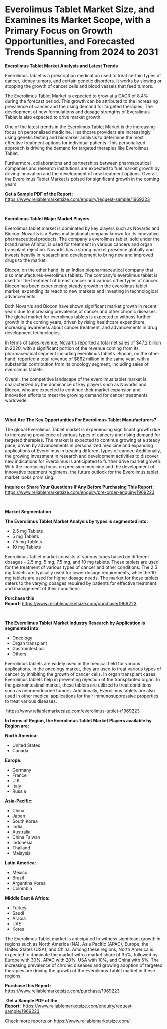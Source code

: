 <p><h1>Everolimus Tablet Market Size, and Examines its Market Scope, with a Primary Focus on Growth Opportunities, and Forecasted Trends Spanning from 2024 to 2031</h1></p><p><strong>Everolimus Tablet Market Analysis and Latest Trends</strong></p>
<p><p>Everolimus Tablet is a prescription medication used to treat certain types of cancer, kidney tumors, and certain genetic disorders. It works by slowing or stopping the growth of cancer cells and blood vessels that feed tumors.</p><p>The Everolimus Tablet Market is expected to grow at a CAGR of 8.4% during the forecast period. This growth can be attributed to the increasing prevalence of cancer and the rising demand for targeted therapies. The development of new formulations and dosage strengths of Everolimus Tablet is also expected to drive market growth.</p><p>One of the latest trends in the Everolimus Tablet Market is the increasing focus on personalized medicine. Healthcare providers are increasingly using genetic testing and biomarker analysis to determine the most effective treatment options for individual patients. This personalized approach is driving the demand for targeted therapies like Everolimus Tablet.</p><p>Furthermore, collaborations and partnerships between pharmaceutical companies and research institutions are expected to fuel market growth by driving innovation and the development of new treatment options. Overall, the Everolimus Tablet Market is poised for significant growth in the coming years.</p></p>
<p><strong>Get a Sample PDF of the Report:&nbsp;</strong> <a href="https://www.reliablemarketsize.com/enquiry/request-sample/1969223">https://www.reliablemarketsize.com/enquiry/request-sample/1969223</a></p>
<p>&nbsp;</p>
<p><strong>Everolimus Tablet Major Market Players</strong></p>
<p><p>Everolimus tablet market is dominated by key players such as Novartis and Biocon. Novartis is a Swiss multinational company known for its innovative pharmaceutical products. The company's everolimus tablet, sold under the brand name Afinitor, is used for treatment in various cancers and organ transplant rejection. Novartis has a strong market presence globally and invests heavily in research and development to bring new and improved drugs to the market.</p><p>Biocon, on the other hand, is an Indian biopharmaceutical company that also manufactures everolimus tablets. The company's everolimus tablet is used for the treatment of breast cancer and various other types of cancer. Biocon has been experiencing steady growth in the everolimus tablet market, expanding its reach to new markets and investing in technological advancements.</p><p>Both Novartis and Biocon have shown significant market growth in recent years due to increasing prevalence of cancer and other chronic diseases. The global market for everolimus tablets is expected to witness further growth in the coming years, driven by rising healthcare expenditure, increasing awareness about cancer treatment, and advancements in drug development technologies.</p><p>In terms of sales revenue, Novartis reported a total net sales of $47.2 billion in 2020, with a significant portion of the revenue coming from its pharmaceutical segment including everolimus tablets. Biocon, on the other hand, reported a total revenue of $862 million in the same year, with a substantial contribution from its oncology segment, including sales of everolimus tablets.</p><p>Overall, the competitive landscape of the everolimus tablet market is characterized by the dominance of key players such as Novartis and Biocon, who are expected to continue their market expansion and innovation efforts to meet the growing demand for cancer treatments worldwide.</p></p>
<p>&nbsp;</p>
<p><strong>What Are The Key Opportunities For Everolimus Tablet Manufacturers?</strong></p>
<p><p>The global Everolimus Tablet market is experiencing significant growth due to increasing prevalence of various types of cancers and rising demand for targeted therapies. The market is expected to continue growing at a steady pace, driven by advancements in personalized medicine and expanding applications of Everolimus in treating different types of cancer. Additionally, the growing investment in research and development activities to discover new indications for Everolimus is anticipated to further drive market growth. With the increasing focus on precision medicine and the development of innovative treatment regimens, the future outlook for the Everolimus tablet market looks promising.</p></p>
<p><strong>Inquire or Share Your Questions If Any Before Purchasing This Report:</strong> <a href="https://www.reliablemarketsize.com/enquiry/pre-order-enquiry/1969223">https://www.reliablemarketsize.com/enquiry/pre-order-enquiry/1969223</a></p>
<p>&nbsp;</p>
<p><strong>Market Segmentation</strong></p>
<p><strong>The Everolimus Tablet Market Analysis by types is segmented into:</strong></p>
<p><ul><li>2.5 mg Tablets</li><li>5 mg Tablets</li><li>7.5 mg Tablets</li><li>10 mg Tablets</li></ul></p>
<p><p>Everolimus Tablet market consists of various types based on different dosages - 2.5 mg, 5 mg, 7.5 mg, and 10 mg tablets. These tablets are used for the treatment of various types of cancer and other conditions. The 2.5 mg tablets are typically used for lower dosage requirements, while the 10 mg tablets are used for higher dosage needs. The market for these tablets caters to the varying dosages required by patients for effective treatment and management of their conditions.</p></p>
<p><strong>Purchase this Report:&nbsp;</strong><a href="https://www.reliablemarketsize.com/purchase/1969223">https://www.reliablemarketsize.com/purchase/1969223</a></p>
<p>&nbsp;</p>
<p><strong>The Everolimus Tablet Market Industry Research by Application is segmented into:</strong></p>
<p><ul><li>Oncology</li><li>Organ transplant</li><li>Gastrointestinal</li><li>Others</li></ul></p>
<p><p>Everolimus tablets are widely used in the medical field for various applications. In the oncology market, they are used to treat various types of cancer by inhibiting the growth of cancer cells. In organ transplant cases, Everolimus tablets help in preventing rejection of the transplanted organ. In the gastrointestinal market, these tablets are utilized to treat conditions such as neuroendocrine tumors. Additionally, Everolimus tablets are also used in other medical applications for their immunosuppressive properties to treat various diseases.</p></p>
<p><a href="https://www.reliablemarketsize.com/everolimus-tablet-r1969223">&nbsp;https://www.reliablemarketsize.com/everolimus-tablet-r1969223</a></p>
<p><strong>In terms of Region, the Everolimus Tablet Market Players available by Region are:</strong></p>
<p>
    <p> <strong> North America: </strong>
        <ul>
            <li>United States</li>
            <li>Canada</li>
        </ul>
        </p> 
    <p> <strong> Europe: </strong>
        <ul>
            <li>Germany</li>
            <li>France</li>
            <li>U.K.</li>
            <li>Italy</li>
            <li>Russia</li>
        </ul>
        </p> 
    <p> <strong> Asia-Pacific: </strong>
        <ul>
            <li>China</li>
            <li>Japan</li>
            <li>South Korea</li>
            <li>India</li>
            <li>Australia</li>
            <li>China Taiwan</li>
            <li>Indonesia</li>
            <li>Thailand</li>
            <li>Malaysia</li>
        </ul>
        </p> 
    <p> <strong> Latin America: </strong>
        <ul>
            <li>Mexico</li>
            <li>Brazil</li>
            <li>Argentina Korea</li>
            <li>Colombia</li>
        </ul>
        </p> 
    <p> <strong> Middle East & Africa: </strong>
        <ul>
            <li>Turkey</li>
            <li>Saudi</li>
            <li>Arabia</li>
            <li>UAE</li>
            <li>Korea</li>
        </ul>
    </p>
    </p>
<p><p>The Everolimus Tablet market is anticipated to witness significant growth in regions such as North America (NA), Asia Pacific (APAC), Europe, the United States (USA), and China. Among these regions, North America is expected to dominate the market with a market share of 35%, followed by Europe with 30%, APAC with 20%, USA with 10%, and China with 5%. The increasing prevalence of chronic diseases and growing adoption of targeted therapies are driving the growth of the Everolimus Tablet market in these regions.</p></p>
<p><strong>Purchase this Report: </strong><a href="https://www.reliablemarketsize.com/purchase/1969223">https://www.reliablemarketsize.com/purchase/1969223</a></p>
<p>&nbsp;<strong>Get a Sample PDF of the Report:&nbsp;&nbsp;</strong><a href="https://www.reliablemarketsize.com/enquiry/request-sample/1969223">https://www.reliablemarketsize.com/enquiry/request-sample/1969223</a></p>
<p><strong></strong></p>
<p>Check more reports on <a href="https://www.reliablemarketsize.com/">https://www.reliablemarketsize.com/</a></p>